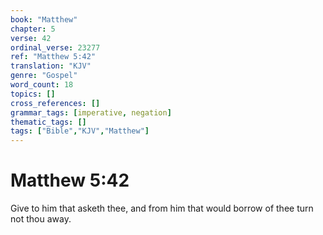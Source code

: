 ```yaml
---
book: "Matthew"
chapter: 5
verse: 42
ordinal_verse: 23277
ref: "Matthew 5:42"
translation: "KJV"
genre: "Gospel"
word_count: 18
topics: []
cross_references: []
grammar_tags: [imperative, negation]
thematic_tags: []
tags: ["Bible","KJV","Matthew"]
---
```


# Matthew 5:42

Give to him that asketh thee, and from him that would borrow of thee turn not thou away.
